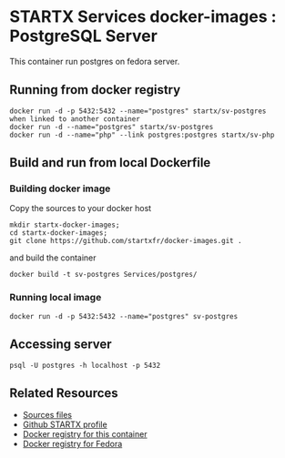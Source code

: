 # STARTX Services docker-images : PostgreSQL Server
This container run postgres on fedora server. 

## Running from docker registry

	docker run -d -p 5432:5432 --name="postgres" startx/sv-postgres
	when linked to another container
	docker run -d --name="postgres" startx/sv-postgres
	docker run -d --name="php" --link postgres:postgres startx/sv-php

## Build and run from local Dockerfile
### Building docker image
Copy the sources to your docker host 

	mkdir startx-docker-images; 
	cd startx-docker-images;
	git clone https://github.com/startxfr/docker-images.git .

and build the container

	docker build -t sv-postgres Services/postgres/

### Running local image

	docker run -d -p 5432:5432 --name="postgres" sv-postgres

## Accessing server

	psql -U postgres -h localhost -p 5432

## Related Resources
* [Sources files](https://github.com/startxfr/docker-images/tree/master/Services/postgres)
* [Github STARTX profile](https://github.com/startxfr/docker-images)
* [Docker registry for this container](https://registry.hub.docker.com/u/startx/sv-postgres/)
* [Docker registry for Fedora](https://registry.hub.docker.com/u/fedora/)
